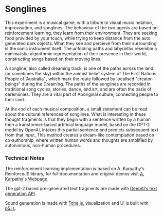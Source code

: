 # Songlines

This experiment is a musical game, with a tribute to visual music notation, improvisation, and songlines. The behaviour of the two agents are based on reinforcement learning, they learn from their environment. They are seeking food provided by your touch, while trying to keep distance from the auto generated dark objects. What they see and percieve from their surrounding is the sonic instrument itself. The unfolding paths and labyrinths resemble a minimalistic algorithmic representation of their presence in their world, constructing songs based on their moving lines. 

A songline, also called dreaming track, is one of the paths across the land (or sometimes the sky) within the animist belief system of The First Nations People of ‘Australia’ , which mark the route followed by localised "creator-beings" during the Dreaming. The paths of the songlines are recorded in traditional song cycles, stories, dance, and art, and are often the basis of ceremonies. They are a vital part of Aboriginal culture, connecting people to their land.

At the end of each musical composition, a small statement can be read about the cultural references of songlines. What is interesting in these thought fragments is that they begin with a sentence written by a human then a transformer-based artificial language model, based on the GPT-2 model by OpenAI, intakes this partial sentence and predicts subsequent text from that input. This method creates a dream-like contemplation based on co-authorship, where written human words and thoughts are amplified by autonomous, non-human procedures. 

### Technical Notes

The reinforcement learning implementation is based on A. Karpathy's ReinforceJS library, for full documentation and original demos visit [A. Karpathy's Webpage](http://cs.stanford.edu/people/karpathy/reinforcejs).

The gpt-2 based pre-generated text fragments are made with [DeepAI's text generation API](https://deepai.org/machine-learning-model/text-generator).

Sound generation is made with [Tone.js](https://tonejs.github.io/), visualization and UI is built with [p5.js](https://p5js.org/).


